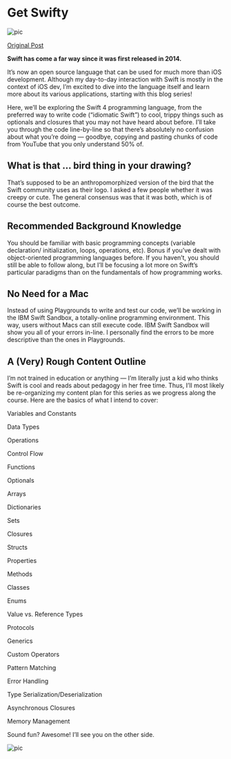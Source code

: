 # Get Swifty

![pic](http://asianbarbie.com/wp-content/uploads/2017/11/get_swifty_cover.jpg)

[Original Post](http://asianbarbie.com/get-swifty/)

**Swift has come a far way since it was first released in 2014.**

It’s now an open source language that can be used for much more than iOS development. Although my day-to-day interaction with Swift is mostly in the context of iOS dev, I’m excited to dive into the language itself and learn more about its various applications, starting with this blog series!

Here, we’ll be exploring the Swift 4 programming language, from the preferred way to write code (“idiomatic Swift”) to cool, trippy things such as optionals and closures that you may not have heard about before. I’ll take you through the code line-by-line so that there’s absolutely no confusion about what you’re doing — goodbye, copying and pasting chunks of code from YouTube that you only understand 50% of.

## What is that … bird thing in your drawing?

That’s supposed to be an anthropomorphized version of the bird that the Swift community uses as their logo. I asked a few people whether it was creepy or cute. The general consensus was that it was both, which is of course the best outcome.

## Recommended Background Knowledge

You should be familiar with basic programming concepts (variable declaration/ initialization, loops, operations, etc). Bonus if you’ve dealt with object-oriented programming languages before. If you haven’t, you should still be able to follow along, but I’ll be focusing a lot more on Swift’s particular paradigms than on the fundamentals of how programming works.

## No Need for a Mac

Instead of using Playgrounds to write and test our code, we’ll be working in the IBM Swift Sandbox, a totally-online programming environment. This way, users without Macs can still execute code. IBM Swift Sandbox will show you all of your errors in-line. I personally find the errors to be more descriptive than the ones in Playgrounds.

## A (Very) Rough Content Outline

I’m not trained in education or anything — I’m literally just a kid who thinks Swift is cool and reads about pedagogy in her free time. Thus, I’ll most likely be re-organizing my content plan for this series as we progress along the course. Here are the basics of what I intend to cover:

Variables and Constants

Data Types

Operations

Control Flow

Functions

Optionals

Arrays

Dictionaries

Sets

Closures

Structs

Properties

Methods

Classes

Enums

Value vs. Reference Types

Protocols

Generics

Custom Operators

Pattern Matching

Error Handling

Type Serialization/Deserialization

Asynchronous Closures

Memory Management

Sound fun? Awesome! I’ll see you on the other side.

![pic](http://asianbarbie.com/wp-content/uploads/2017/11/mimi-chenyao-signature.jpg)
